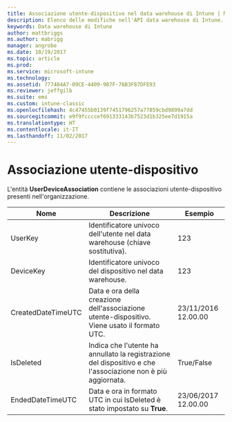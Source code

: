 ```yaml
---
title: Associazione utente-dispositivo nel data warehouse di Intune | Microsoft Docs
description: Elenco delle modifiche nell'API data warehouse di Intune.
keywords: Data warehouse di Intune
author: mattbriggs
ms.author: mabrigg
manager: angrobe
ms.date: 10/19/2017
ms.topic: article
ms.prod: 
ms.service: microsoft-intune
ms.technology: 
ms.assetid: 777484A7-09CE-4409-987F-76B3F87DFE93
ms.reviewer: jeffgilb
ms.suite: ems
ms.custom: intune-classic
ms.openlocfilehash: 4c47455b0139f7451796257a77859cbd9899a7dd
ms.sourcegitcommit: e9f9fccccef691333143b7523d1b325ee7d1915a
ms.translationtype: HT
ms.contentlocale: it-IT
ms.lasthandoff: 11/02/2017
---
```

# <a name="user-device-association"></a>Associazione utente-dispositivo

L'entità **UserDeviceAssociation** contiene le associazioni utente-dispositivo presenti nell'organizzazione.

| Nome               | Descrizione                                                                                      | Esempio                |
|--------------------|--------------------------------------------------------------------------------------------------|------------------------|
| UserKey            | Identificatore univoco dell'utente nel data warehouse (chiave sostitutiva).                              | 123                    |
| DeviceKey          | Identificatore univoco del dispositivo nel data warehouse.                                            | 123                    |
| CreatedDateTimeUTC | Data e ora della creazione dell'associazione utente-dispositivo. Viene usato il formato UTC.                                | 23/11/2016 12.00.00 |
| IsDeleted          | Indica che l'utente ha annullato la registrazione del dispositivo e che l'associazione non è più aggiornata. | True/False             |
| EndedDateTimeUTC   | Data e ora in formato UTC in cui IsDeleted è stato impostato su **True**.                                              | 23/06/2017 12.00.00 |

